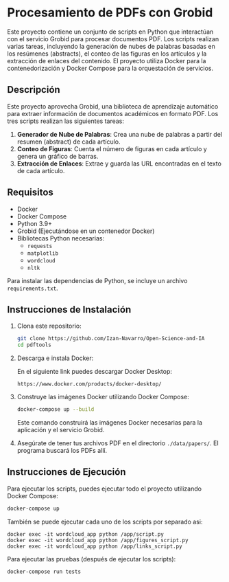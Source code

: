 # Procesamiento de PDFs con Grobid

Este proyecto contiene un conjunto de scripts en Python que interactúan con el servicio Grobid para procesar documentos PDF. Los scripts realizan varias tareas, incluyendo la generación de nubes de palabras basadas en los resúmenes (abstracts), el conteo de las figuras en los artículos y la extracción de enlaces del contenido. El proyecto utiliza Docker para la contenedorización y Docker Compose para la orquestación de servicios.

## Descripción

Este proyecto aprovecha Grobid, una biblioteca de aprendizaje automático para extraer información de documentos académicos en formato PDF. Los tres scripts realizan las siguientes tareas:

1. **Generador de Nube de Palabras**: Crea una nube de palabras a partir del resumen (abstract) de cada artículo.
2. **Conteo de Figuras**: Cuenta el número de figuras en cada artículo y genera un gráfico de barras.
3. **Extracción de Enlaces**: Extrae y guarda las URL encontradas en el texto de cada artículo.

## Requisitos

- Docker
- Docker Compose
- Python 3.9+
- Grobid (Ejecutándose en un contenedor Docker)
- Bibliotecas Python necesarias:
    - `requests`
    - `matplotlib`
    - `wordcloud`
    - `nltk`

Para instalar las dependencias de Python, se incluye un archivo `requirements.txt`.

## Instrucciones de Instalación

1. Clona este repositorio:

    ```bash
    git clone https://github.com/Izan-Navarro/Open-Science-and-IA
    cd pdftools
    ```
2. Descarga e instala Docker:

   En el siguiente link puedes descargar Docker Desktop:
   ```
   https://www.docker.com/products/docker-desktop/
   ```

3. Construye las imágenes Docker utilizando Docker Compose:

    ```bash
    docker-compose up --build
    ```

   Este comando construirá las imágenes Docker necesarias para la aplicación y el servicio Grobid.

4. Asegúrate de tener tus archivos PDF en el directorio `./data/papers/`. El programa buscará los PDFs allí.

## Instrucciones de Ejecución

Para ejecutar los scripts, puedes ejecutar todo el proyecto utilizando Docker Compose:

```bash
docker-compose up
```


También se puede ejecutar cada uno de los scripts por separado asi:
```
docker exec -it wordcloud_app python /app/script.py
docker exec -it wordcloud_app python /app/figures_script.py
docker exec -it wordcloud_app python /app/links_script.py
```

Para ejecutar las pruebas (después de ejecutar los scripts):

```
docker-compose run tests
```
